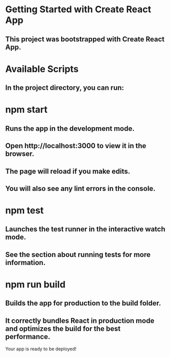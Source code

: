 # Getting Started with Create React App
## This project was bootstrapped with Create React App.

# Available Scripts
## In the project directory, you can run:

# npm start
## Runs the app in the development mode.
## Open http://localhost:3000 to view it in the browser.

## The page will reload if you make edits.
## You will also see any lint errors in the console.

# npm test
## Launches the test runner in the interactive watch mode.
## See the section about running tests for more information.

# npm run build
## Builds the app for production to the build folder.
## It correctly bundles React in production mode and optimizes the build for the best performance.

Your app is ready to be deployed!
